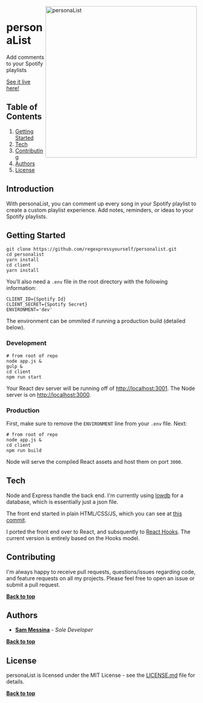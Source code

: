<img alt="personaList" align="right" src="https://smessina.com/static/images/sss/pl-1.png" width="400px"/>

# personaList

Add comments to your Spotify playlists

[See it live here!](https://personalist.smessina.com/)

## Table of Contents

  1. [Getting Started](#getting-started)
  2. [Tech](#tech)
  3. [Contributing](#contributing)
  4. [Authors](#authors)
  5. [License](#license)


## Introduction

  With personaList, you can comment up every song in your Spotify playlist to create a custom playlist experience. Add notes, reminders, or ideas to your Spotify playlists. 

## Getting Started

  ```
  git clone https://github.com/regexpressyourself/personalist.git 
  cd personalist
  yarn install
  cd client
  yarn install
  ```

  You'll also need a `.env` file in the root directory with the following information:

  ```
  CLIENT_ID={Spotify Id}
  CLIENT_SECRET={Spotify Secret} 
  ENVIRONMENT='dev' 
  ```

  The environment can be ommited if running a production build (detailed below).

### Development 

  ```
  # from root of repo
  node app.js &
  gulp &
  cd client
  npm run start
  ```      
  
  Your React dev server will be running off of [http://localhost:3001](http://localhost:3001). The Node server is on [http://localhost:3000](http://localhost:3000).

### Production
  First, make sure to remove the `ENVIRONMENT` line from your `.env` file. Next:

  ```
  # from root of repo
  node app.js &
  cd client
  npm run build
  ```      

  Node will serve the compiled React assets and host them on port `3000`.


## Tech

Node and Express handle the back end. I'm currently using [lowdb](https://github.com/typicode/lowdb) for a database, which is essentially just a json file.

The front end started in plain HTML/CSS/JS, which you can see at [this commit](https://github.com/regexpressyourself/personalist/tree/7abedc411dad50878ec06b2a440a9dd66a01607d). 

I ported the front end over to React, and subsquently to [React Hooks](https://reactjs.org/docs/hooks-intro.html). The current version is entirely based on the Hooks model.


## Contributing

  I'm always happy to receive pull requests, questions/issues regarding code, and feature requests on all my projects. Please feel free to open an issue or submit a pull request.

  **[Back to top](#table-of-contents)**

## Authors

  * **[Sam Messina](https://smessina.com)** - *Sole Developer* 

  **[Back to top](#table-of-contents)**

## License

  personaList is licensed under the MIT License - see the [LICENSE.md](LICENSE.md) file for details.


  **[Back to top](#table-of-contents)**
